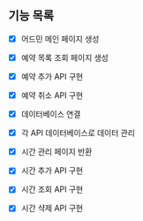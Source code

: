 ## 기능 목록

- [x] 어드민 메인 페이지 생성
- [x] 예약 목록 조회 페이지 생성
- [x] 예약 추가 API 구현
- [x] 예약 취소 API 구현

- [x] 데이터베이스 연결
- [x] 각 API 데이터베이스로 데이터 관리

- [x] 시간 관리 페이지 반환
- [x] 시간 추가 API 구현
- [x] 시간 조회 API 구현
- [x] 시간 샥제 API 구현
